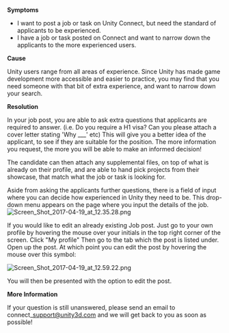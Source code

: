 

**Symptoms**


- I want to post a job or task on Unity Connect, but need the standard of applicants to be experienced.
- I have a job or task posted on Connect and want to narrow down the applicants to the more experienced users.



**Cause**



Unity users range from all areas of experience. Since Unity has made game development more accessible and easier to practice, you may find that you need someone with that bit of extra experience, and want to narrow down your search.



**Resolution**



In your job post, you are able to ask extra questions that applicants are required to answer. (i.e. Do you require a H1 visa? Can you please attach a cover letter stating 'Why \_\_\_' etc) This will give you a better idea of the applicant, to see if they are suitable for the position. The more information you request, the more you will be able to make an informed decision!



The candidate can then attach any supplemental files, on top of what is already on their profile, and are able to hand pick projects from their showcase, that match what the job or task is looking for.



Aside from asking the applicants further questions, there is a field of input where you can decide how experienced in Unity they need to be. This drop-down menu appears on the page where you input the details of the job.![Screen_Shot_2017-04-19_at_12.35.28.png](/hc/article_attachments/115005984343/Screen_Shot_2017-04-19_at_12.35.28.png)







If you would like to edit an already existing Job post. Just go to your own profile by hovering the mouse over your initials in the top right corner of the screen. Click "My profile" Then go to the tab which the post is listed under. Open up the post. At which point you can edit the post by hovering the mouse over this symbol:



![Screen_Shot_2017-04-19_at_12.59.22.png](/hc/article_attachments/115005995326/Screen_Shot_2017-04-19_at_12.59.22.png)



You will then be presented with the option to edit the post.



**More Information**



If your question is still unanswered, please send an email to connect\_support@unity3d.com and we will get back to you as soon as possible!





